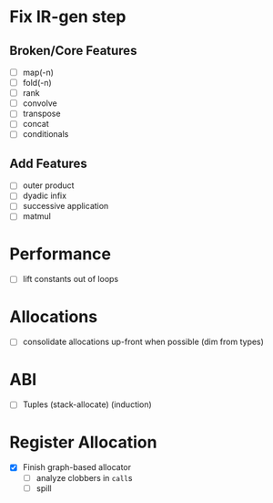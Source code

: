 # Fix IR-gen step
## Broken/Core Features
- [ ] map(-n)
- [ ] fold(-n)
- [ ] rank
- [ ] convolve
- [ ] transpose
- [ ] concat
- [ ] conditionals
## Add Features
- [ ] outer product
- [ ] dyadic infix
- [ ] successive application
- [ ] matmul
# Performance
- [ ] lift constants out of loops
# Allocations
- [ ] consolidate allocations up-front when possible (dim from types)
# ABI
- [ ] Tuples (stack-allocate) (induction)
# Register Allocation
- [x] Finish graph-based allocator
  - [ ] analyze clobbers in `call`s
  - [ ] spill
